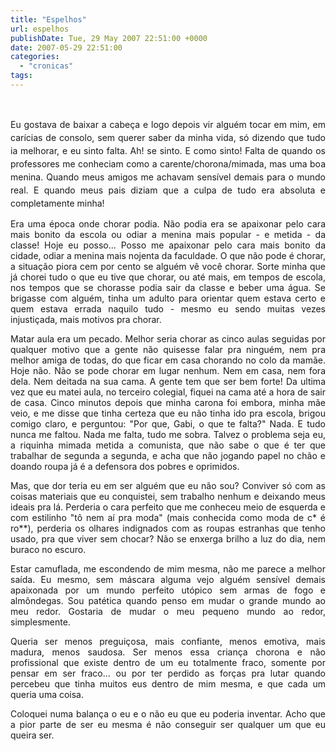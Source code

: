 ```yaml
---
title: "Espelhos"
url: espelhos
publishDate: Tue, 29 May 2007 22:51:00 +0000
date: 2007-05-29 22:51:00
categories: 
  - "cronicas"
tags: 
---
```

&nbsp;
<p style="text-align: justify;"><a style="line-height: 1.5em;" href="http://3.bp.blogspot.com/_BzqI_RDZ6O4/Sbw3GGYkSYI/AAAAAAAAAHs/dyP6vZNE9XA/s1600-h/85153710.jpg"><img class="alignleft" alt="" src="http://3.bp.blogspot.com/_BzqI_RDZ6O4/Sbw3GGYkSYI/AAAAAAAAAHs/dyP6vZNE9XA/s320/85153710.jpg" border="0" /></a><span style="text-align: justify; line-height: 1.5em;">Eu gostava de baixar a cabeça e logo depois vir alguém tocar em mim, em carícias de consolo, sem querer saber da minha vida, só dizendo que tudo ia melhorar, e eu sinto falta. Ah! se sinto. E como sinto! Falta de quando os professores me conheciam como a carente/chorona/mimada, mas uma boa menina. Quando meus amigos me achavam sensível demais para o mundo real. E quando meus pais diziam que a culpa de tudo era absoluta e completamente minha!</span></p>
<p style="text-align: justify;">Era uma época onde chorar podia. Não podia era se apaixonar pelo cara mais bonito da escola ou odiar a menina mais popular - e metida - da classe! Hoje eu posso... Posso me apaixonar pelo cara mais bonito da cidade, odiar a menina mais nojenta da faculdade. O que não pode é chorar, a situação piora cem por cento se alguém vê você chorar. Sorte minha que já chorei tudo o que eu tive que chorar, ou até mais, em tempos de escola, nos tempos que se chorasse podia sair da classe e beber uma água. Se brigasse com alguém, tinha um adulto para orientar quem estava certo e quem estava errada naquilo tudo - mesmo eu sendo muitas vezes injustiçada, mais motivos pra chorar.</p>
<p style="text-align: justify;">Matar aula era um pecado. Melhor seria chorar as cinco aulas seguidas por qualquer motivo que a gente não quisesse falar pra ninguém, nem pra melhor amiga de todas, do que ficar em casa chorando no colo da mamãe. Hoje não. Não se pode chorar em lugar nenhum. Nem em casa, nem fora dela. Nem deitada na sua cama. A gente tem que ser bem forte! Da ultima vez que eu matei aula, no terceiro colegial, fiquei na cama até a hora de sair de casa. Cinco minutos depois que minha carona foi embora, minha mãe veio, e me disse que tinha certeza que eu não tinha ido pra escola, brigou comigo claro, e perguntou: "Por que, Gabi, o que te falta?" Nada. E tudo nunca me faltou. Nada me falta, tudo me sobra. Talvez o problema seja eu, a riquinha mimada metida a comunista, que não sabe o que é ter que trabalhar de segunda a segunda, e acha que não jogando papel no chão e doando roupa já é a defensora dos pobres e oprimidos.</p>
<p style="text-align: justify;">Mas, que dor teria eu em ser alguém que eu não sou? Conviver só com as coisas materiais que eu conquistei, sem trabalho nenhum e deixando meus ideais pra lá. Perderia o cara perfeito que me conheceu meio de esquerda e com estilinho "tô nem aí pra moda" (mais conhecida como moda de c* é ro**), perderia os olhares indignados com as roupas estranhas que tenho usado, pra que viver sem chocar? Não se enxerga brilho a luz do dia, nem buraco no escuro.</p>
<p style="text-align: justify;">Estar camuflada, me escondendo de mim mesma, não me parece a melhor saída. Eu mesmo, sem máscara alguma vejo alguém sensível demais apaixonada por um mundo perfeito utópico sem armas de fogo e almôndegas. Sou patética quando penso em mudar o grande mundo ao meu redor. Gostaria de mudar o meu pequeno mundo ao redor, simplesmente.</p>
<p style="text-align: justify;">Queria ser menos preguiçosa, mais confiante, menos emotiva, mais madura, menos saudosa. Ser menos essa criança chorona e não profissional que existe dentro de um eu totalmente fraco, somente por pensar em ser fraco... ou por ter perdido as forças pra lutar quando percebeu que tinha muitos eus dentro de mim mesma, e que cada um queria uma coisa.</p>
<p style="text-align: justify;">Coloquei numa balança o eu e o não eu que eu poderia inventar. Acho que a pior parte de ser eu mesma é não conseguir ser qualquer um que eu queira ser.</p>

